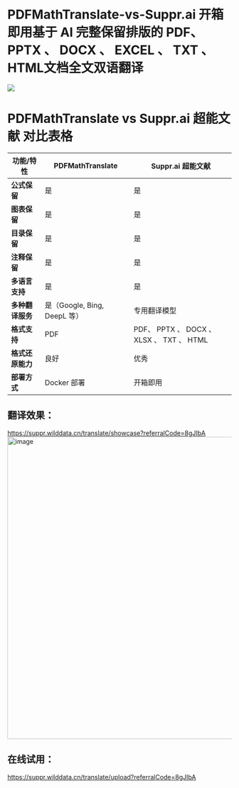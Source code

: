 # PDFMathTranslate-vs-Suppr.ai 开箱即用基于 AI 完整保留排版的 PDF、 PPTX 、 DOCX 、 EXCEL 、 TXT 、 HTML文档全文双语翻译

![]("//player.bilibili.com/player.html?isOutside=true&aid=113718033647402&bvid=BV17bC6YtEzx&cid=27540720708&p=1")


# PDFMathTranslate vs Suppr.ai 超能文献 对比表格

| 功能/特性                      | PDFMathTranslate             | Suppr.ai 超能文献 |
| ------------------------------ | ---------------------------- | ----------------- |
| **公式保留**                   | 是                           | 是                |
| **图表保留**                   | 是                           | 是                |
| **目录保留**                   | 是                           | 是                |
| **注释保留**                   | 是                           | 是                |
| **多语言支持**                 | 是                           | 是                |
| **多种翻译服务**               | 是（Google, Bing, DeepL 等） | 专用翻译模型      |
| **格式支持**             | PDF                   | PDF、 PPTX 、 DOCX 、XLSX 、 TXT 、 HTML   |
| **格式还原能力**   | 良好                  | 优秀  |
| **部署方式**                | Docker 部署                          | 开箱即用              |


## 翻译效果：
https://suppr.wilddata.cn/translate/showcase?referralCode=8gJIbA
<img width="680" alt="image" src="https://github.com/user-attachments/assets/c6e08b1a-d181-4d3c-ab55-e98df8f046eb" />


## 在线试用：
https://suppr.wilddata.cn/translate/upload?referralCode=8gJIbA
